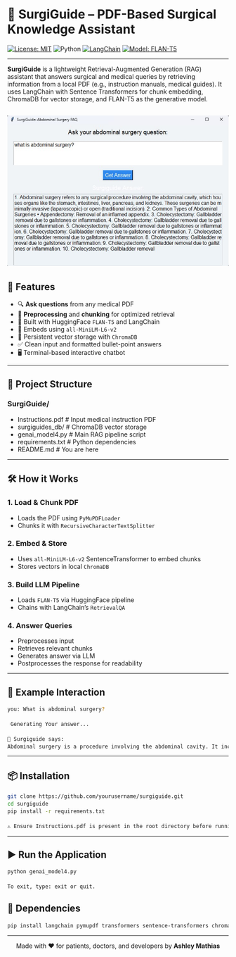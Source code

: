 # 🧠 SurgiGuide – PDF-Based Surgical Knowledge Assistant

[![License: MIT](https://img.shields.io/badge/License-MIT-blue.svg)](LICENSE)
![Python](https://img.shields.io/badge/Python-3.10%2B-green)
[![LangChain](https://img.shields.io/badge/LangChain-RAG-blue)](https://docs.langchain.com/)
[![Model: FLAN-T5](https://img.shields.io/badge/Model-FLAN--T5--Small-yellow)](https://huggingface.co/google/flan-t5-small)

---

**SurgiGuide** is a lightweight Retrieval-Augmented Generation (RAG) assistant that answers surgical and medical queries by retrieving information from a local PDF (e.g., instruction manuals, medical guides). It uses LangChain with Sentence Transformers for chunk embedding, ChromaDB for vector storage, and FLAN-T5 as the generative model.

![Surgiguide Screenshot](Genai_architectural-model.jpg)
---

## 🚀 Features

- 🔍 **Ask questions** from any medical PDF
- 📑 **Preprocessing** and **chunking** for optimized retrieval
- 🤖 Built with HuggingFace `FLAN-T5` and LangChain
- 🧠 Embeds using `all-MiniLM-L6-v2`
- 💾 Persistent vector storage with `ChromaDB`
- ✅ Clean input and formatted bullet-point answers
- 🖥️ Terminal-based interactive chatbot

---

## 📂 Project Structure
### SurgiGuide/

- Instructions.pdf # Input medical instruction PDF
- surgiguides_db/ # ChromaDB vector storage
- genai_model4.py # Main RAG pipeline script
- requirements.txt # Python dependencies
- README.md # You are here

---

## 🛠️ How it Works

### 1. Load & Chunk PDF
- Loads the PDF using `PyMuPDFLoader`
- Chunks it with `RecursiveCharacterTextSplitter`

### 2. Embed & Store
- Uses `all-MiniLM-L6-v2` SentenceTransformer to embed chunks
- Stores vectors in local `ChromaDB`

### 3. Build LLM Pipeline
- Loads `FLAN-T5` via HuggingFace pipeline
- Chains with LangChain’s `RetrievalQA`

### 4. Answer Queries
- Preprocesses input
- Retrieves relevant chunks
- Generates answer via LLM
- Postprocesses the response for readability

---

## 🧪 Example Interaction

```bash
you: What is abdominal surgery?

 Generating Your answer...

📘 Surgiguide says:
Abdominal surgery is a procedure involving the abdominal cavity. It includes operations on organs such as the stomach, intestines, liver, or kidneys.
```

---

## 📦 Installation

``` bash
git clone https://github.com/yourusername/surgiguide.git
cd surgiguide
pip install -r requirements.txt

⚠️ Ensure Instructions.pdf is present in the root directory before running.
```

---

## ▶️ Run the Application

```bash
python genai_model4.py

To exit, type: exit or quit.
```

## 🔧 Dependencies

```bash
pip install langchain pymupdf transformers sentence-transformers chromadb
```

---

<p align="center">
  Made with ❤️ for patients, doctors, and developers by <strong>Ashley Mathias</strong>
</p>



